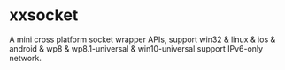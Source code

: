 # xxsocket
A mini cross platform socket wrapper APIs, support win32  &amp; linux  &amp; ios &amp; android &amp; wp8 &amp; wp8.1-universal &amp; win10-universal
support IPv6-only network.
